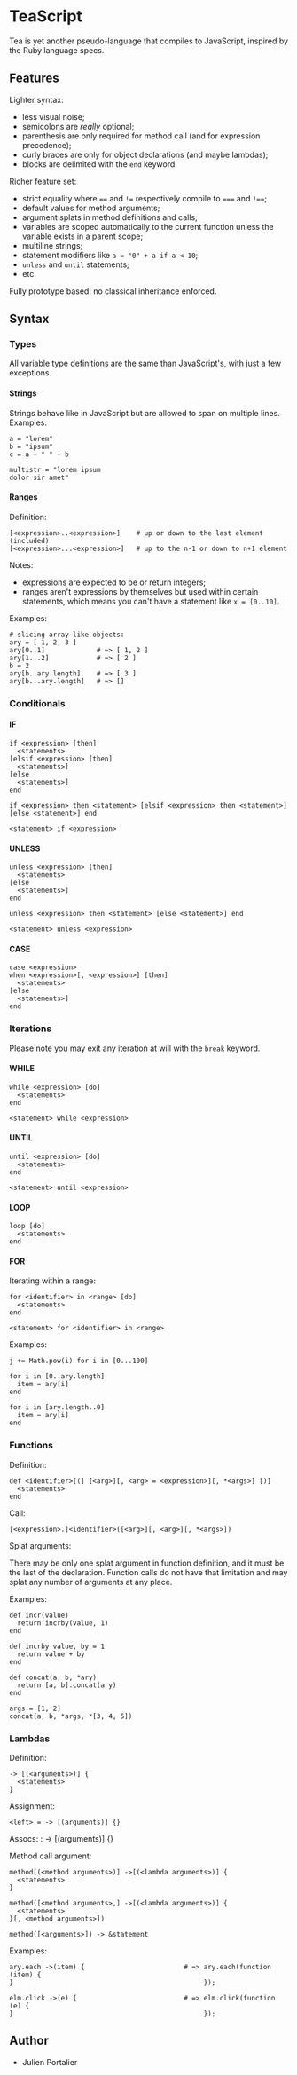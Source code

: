 # TeaScript

Tea is yet another pseudo-language that compiles to JavaScript, inspired by the
Ruby language specs.

## Features

Lighter syntax:

  - less visual noise;
  - semicolons are *really* optional;
  - parenthesis are only required for method call (and for expression precedence);
  - curly braces are only for object declarations (and maybe lambdas);
  - blocks are delimited with the `end` keyword.

Richer feature set:

  - strict equality where `==` and `!=` respectively compile to `===` and `!==`;
  - default values for method arguments;
  - argument splats in method definitions and calls;
  - variables are scoped automatically to the current function unless the
    variable exists in a parent scope;
  - multiline strings;
  - statement modifiers like `a = "0" + a if a < 10`;
  - `unless` and `until` statements;
  - etc.

Fully prototype based: no classical inheritance enforced.

## Syntax

### Types

All variable type definitions are the same than JavaScript's, with just a few
exceptions.

#### Strings

Strings behave like in JavaScript but are allowed to span on multiple lines.
Examples:

    a = "lorem"
    b = "ipsum"
    c = a + " " + b
    
    multistr = "lorem ipsum
    dolor sir amet"

#### Ranges

Definition:

    [<expression>..<expression>]    # up or down to the last element (included)
    [<expression>...<expression>]   # up to the n-1 or down to n+1 element

Notes:

  - expressions are expected to be or return integers;
  - ranges aren't expressions by themselves but used within certain statements,
    which means you can't have a statement like `x = [0..10]`.

Examples:

    # slicing array-like objects:
    ary = [ 1, 2, 3 ]
    ary[0..1]             # => [ 1, 2 ]
    ary[1...2]            # => [ 2 ]
    b = 2
    ary[b..ary.length]    # => [ 3 ]
    ary[b...ary.length]   # => []

### Conditionals

#### IF

    if <expression> [then]
      <statements>
    [elsif <expression> [then]
      <statements>]
    [else
      <statements>]
    end
    
    if <expression> then <statement> [elsif <expression> then <statement>] [else <statement>] end
    
    <statement> if <expression>

#### UNLESS

    unless <expression> [then]
      <statements>
    [else
      <statements>]
    end
    
    unless <expression> then <statement> [else <statement>] end
    
    <statement> unless <expression>

#### CASE

    case <expression>
    when <expression>[, <expression>] [then]
      <statements>
    [else
      <statements>]
    end

### Iterations

Please note you may exit any iteration at will with the `break` keyword.

#### WHILE

    while <expression> [do]
      <statements>
    end
    
    <statement> while <expression>

#### UNTIL

    until <expression> [do]
      <statements>
    end
    
    <statement> until <expression>

#### LOOP

    loop [do]
      <statements>
    end

#### FOR

Iterating within a range:

    for <identifier> in <range> [do]
      <statements>
    end

    <statement> for <identifier> in <range>

Examples:

    j += Math.pow(i) for i in [0...100]

    for i in [0..ary.length]
      item = ary[i]
    end

    for i in [ary.length..0]
      item = ary[i]
    end


### Functions

Definition:

    def <identifier>[(] [<arg>][, <arg> = <expression>][, *<args>] [)]
      <statements>
    end

Call:

    [<expression>.]<identifier>([<arg>][, <arg>][, *<args>])

Splat arguments:

There may be only one splat argument in function definition, and it must be
the last of the declaration. Function calls do not have that limitation and
may splat any number of arguments at any place.

Examples:

    def incr(value)
      return incrby(value, 1)
    end

    def incrby value, by = 1
      return value + by
    end

    def concat(a, b, *ary)
      return [a, b].concat(ary)
    end

    args = [1, 2]
    concat(a, b, *args, *[3, 4, 5])

### Lambdas

Definition:

    -> [(<arguments>)] {
      <statements>
    }

Assignment:

    <left> = -> [(arguments)] {}

Assocs:
    <expression>: -> [(arguments)] {}

Method call argument:

    method[(<method arguments>)] ->[(<lambda arguments>)] {
      <statements>
    }
    
    method([<method arguments>,] ->[(<lambda arguments>)] {
      <statements>
    }[, <method arguments>])
    
    method([<arguments>]) -> &statement
    
Examples:

    ary.each ->(item) {                         # => ary.each(function (item) {
    }                                                });

    elm.click ->(e) {                           # => elm.click(function (e) {
    }                                                });


## Author

- Julien Portalier

